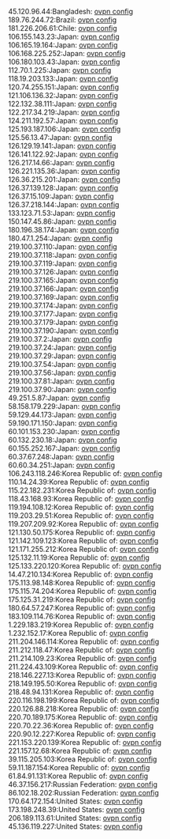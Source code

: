 45.120.96.44:Bangladesh: [ovpn config](vpn/45_120_96_44.ovpn)  
189.76.244.72:Brazil: [ovpn config](vpn/189_76_244_72.ovpn)  
181.226.206.61:Chile: [ovpn config](vpn/181_226_206_61.ovpn)  
106.155.143.23:Japan: [ovpn config](vpn/106_155_143_23.ovpn)  
106.165.19.164:Japan: [ovpn config](vpn/106_165_19_164.ovpn)  
106.168.225.252:Japan: [ovpn config](vpn/106_168_225_252.ovpn)  
106.180.103.43:Japan: [ovpn config](vpn/106_180_103_43.ovpn)  
112.70.1.225:Japan: [ovpn config](vpn/112_70_1_225.ovpn)  
118.19.203.133:Japan: [ovpn config](vpn/118_19_203_133.ovpn)  
120.74.255.151:Japan: [ovpn config](vpn/120_74_255_151.ovpn)  
121.106.136.32:Japan: [ovpn config](vpn/121_106_136_32.ovpn)  
122.132.38.111:Japan: [ovpn config](vpn/122_132_38_111.ovpn)  
122.217.34.219:Japan: [ovpn config](vpn/122_217_34_219.ovpn)  
124.211.192.57:Japan: [ovpn config](vpn/124_211_192_57.ovpn)  
125.193.187.106:Japan: [ovpn config](vpn/125_193_187_106.ovpn)  
125.56.13.47:Japan: [ovpn config](vpn/125_56_13_47.ovpn)  
126.129.19.141:Japan: [ovpn config](vpn/126_129_19_141.ovpn)  
126.141.122.92:Japan: [ovpn config](vpn/126_141_122_92.ovpn)  
126.217.14.66:Japan: [ovpn config](vpn/126_217_14_66.ovpn)  
126.221.135.36:Japan: [ovpn config](vpn/126_221_135_36.ovpn)  
126.36.215.201:Japan: [ovpn config](vpn/126_36_215_201.ovpn)  
126.37.139.128:Japan: [ovpn config](vpn/126_37_139_128.ovpn)  
126.37.15.109:Japan: [ovpn config](vpn/126_37_15_109.ovpn)  
126.37.218.144:Japan: [ovpn config](vpn/126_37_218_144.ovpn)  
133.123.71.53:Japan: [ovpn config](vpn/133_123_71_53.ovpn)  
150.147.45.86:Japan: [ovpn config](vpn/150_147_45_86.ovpn)  
180.196.38.174:Japan: [ovpn config](vpn/180_196_38_174.ovpn)  
180.47.1.254:Japan: [ovpn config](vpn/180_47_1_254.ovpn)  
219.100.37.110:Japan: [ovpn config](vpn/219_100_37_110.ovpn)  
219.100.37.118:Japan: [ovpn config](vpn/219_100_37_118.ovpn)  
219.100.37.119:Japan: [ovpn config](vpn/219_100_37_119.ovpn)  
219.100.37.126:Japan: [ovpn config](vpn/219_100_37_126.ovpn)  
219.100.37.165:Japan: [ovpn config](vpn/219_100_37_165.ovpn)  
219.100.37.166:Japan: [ovpn config](vpn/219_100_37_166.ovpn)  
219.100.37.169:Japan: [ovpn config](vpn/219_100_37_169.ovpn)  
219.100.37.174:Japan: [ovpn config](vpn/219_100_37_174.ovpn)  
219.100.37.177:Japan: [ovpn config](vpn/219_100_37_177.ovpn)  
219.100.37.179:Japan: [ovpn config](vpn/219_100_37_179.ovpn)  
219.100.37.190:Japan: [ovpn config](vpn/219_100_37_190.ovpn)  
219.100.37.2:Japan: [ovpn config](vpn/219_100_37_2.ovpn)  
219.100.37.24:Japan: [ovpn config](vpn/219_100_37_24.ovpn)  
219.100.37.29:Japan: [ovpn config](vpn/219_100_37_29.ovpn)  
219.100.37.54:Japan: [ovpn config](vpn/219_100_37_54.ovpn)  
219.100.37.56:Japan: [ovpn config](vpn/219_100_37_56.ovpn)  
219.100.37.81:Japan: [ovpn config](vpn/219_100_37_81.ovpn)  
219.100.37.90:Japan: [ovpn config](vpn/219_100_37_90.ovpn)  
49.251.5.87:Japan: [ovpn config](vpn/49_251_5_87.ovpn)  
58.158.179.229:Japan: [ovpn config](vpn/58_158_179_229.ovpn)  
59.129.44.173:Japan: [ovpn config](vpn/59_129_44_173.ovpn)  
59.190.171.150:Japan: [ovpn config](vpn/59_190_171_150.ovpn)  
60.101.153.230:Japan: [ovpn config](vpn/60_101_153_230.ovpn)  
60.132.230.18:Japan: [ovpn config](vpn/60_132_230_18.ovpn)  
60.155.252.167:Japan: [ovpn config](vpn/60_155_252_167.ovpn)  
60.37.67.248:Japan: [ovpn config](vpn/60_37_67_248.ovpn)  
60.60.34.251:Japan: [ovpn config](vpn/60_60_34_251.ovpn)  
106.243.118.246:Korea Republic of: [ovpn config](vpn/106_243_118_246.ovpn)  
110.14.24.39:Korea Republic of: [ovpn config](vpn/110_14_24_39.ovpn)  
115.22.182.231:Korea Republic of: [ovpn config](vpn/115_22_182_231.ovpn)  
118.43.168.93:Korea Republic of: [ovpn config](vpn/118_43_168_93.ovpn)  
119.194.108.12:Korea Republic of: [ovpn config](vpn/119_194_108_12.ovpn)  
119.203.29.51:Korea Republic of: [ovpn config](vpn/119_203_29_51.ovpn)  
119.207.209.92:Korea Republic of: [ovpn config](vpn/119_207_209_92.ovpn)  
121.130.50.175:Korea Republic of: [ovpn config](vpn/121_130_50_175.ovpn)  
121.142.109.123:Korea Republic of: [ovpn config](vpn/121_142_109_123.ovpn)  
121.171.255.212:Korea Republic of: [ovpn config](vpn/121_171_255_212.ovpn)  
125.132.11.19:Korea Republic of: [ovpn config](vpn/125_132_11_19.ovpn)  
125.133.220.120:Korea Republic of: [ovpn config](vpn/125_133_220_120.ovpn)  
14.47.210.134:Korea Republic of: [ovpn config](vpn/14_47_210_134.ovpn)  
175.113.98.148:Korea Republic of: [ovpn config](vpn/175_113_98_148.ovpn)  
175.115.74.204:Korea Republic of: [ovpn config](vpn/175_115_74_204.ovpn)  
175.125.31.219:Korea Republic of: [ovpn config](vpn/175_125_31_219.ovpn)  
180.64.57.247:Korea Republic of: [ovpn config](vpn/180_64_57_247.ovpn)  
183.109.114.76:Korea Republic of: [ovpn config](vpn/183_109_114_76.ovpn)  
1.229.183.219:Korea Republic of: [ovpn config](vpn/1_229_183_219.ovpn)  
1.232.152.17:Korea Republic of: [ovpn config](vpn/1_232_152_17.ovpn)  
211.204.146.114:Korea Republic of: [ovpn config](vpn/211_204_146_114.ovpn)  
211.212.118.47:Korea Republic of: [ovpn config](vpn/211_212_118_47.ovpn)  
211.214.109.23:Korea Republic of: [ovpn config](vpn/211_214_109_23.ovpn)  
211.224.43.109:Korea Republic of: [ovpn config](vpn/211_224_43_109.ovpn)  
218.146.227.13:Korea Republic of: [ovpn config](vpn/218_146_227_13.ovpn)  
218.149.195.50:Korea Republic of: [ovpn config](vpn/218_149_195_50.ovpn)  
218.48.94.131:Korea Republic of: [ovpn config](vpn/218_48_94_131.ovpn)  
220.116.198.199:Korea Republic of: [ovpn config](vpn/220_116_198_199.ovpn)  
220.126.88.218:Korea Republic of: [ovpn config](vpn/220_126_88_218.ovpn)  
220.70.189.175:Korea Republic of: [ovpn config](vpn/220_70_189_175.ovpn)  
220.70.22.36:Korea Republic of: [ovpn config](vpn/220_70_22_36.ovpn)  
220.90.12.227:Korea Republic of: [ovpn config](vpn/220_90_12_227.ovpn)  
221.153.220.139:Korea Republic of: [ovpn config](vpn/221_153_220_139.ovpn)  
221.157.12.68:Korea Republic of: [ovpn config](vpn/221_157_12_68.ovpn)  
39.115.205.103:Korea Republic of: [ovpn config](vpn/39_115_205_103.ovpn)  
59.11.187.154:Korea Republic of: [ovpn config](vpn/59_11_187_154.ovpn)  
61.84.91.131:Korea Republic of: [ovpn config](vpn/61_84_91_131.ovpn)  
46.37.156.217:Russian Federation: [ovpn config](vpn/46_37_156_217.ovpn)  
86.102.18.202:Russian Federation: [ovpn config](vpn/86_102_18_202.ovpn)  
170.64.172.154:United States: [ovpn config](vpn/170_64_172_154.ovpn)  
173.198.248.39:United States: [ovpn config](vpn/173_198_248_39.ovpn)  
206.189.113.61:United States: [ovpn config](vpn/206_189_113_61.ovpn)  
45.136.119.227:United States: [ovpn config](vpn/45_136_119_227.ovpn)  
